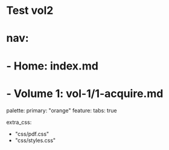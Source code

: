 # Test vol2



# nav:
#   - Home: index.md
#   - Volume 1: vol-1/1-acquire.md


  palette:
    primary: "orange"
  feature:
    tabs: true



extra_css:
  - "css/pdf.css"
  - "css/styles.css"
  
  
  